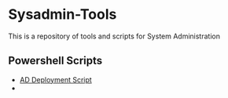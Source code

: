 # Sysadmin-Tools
This is a repository of tools and scripts for System Administration

## Powershell Scripts
* [AD Deployment Script](https://github.com/KhemGeek/Sysadmin-Tools/blob/8271b6e29c406d96e7f375dacd82362049b1c530/Powershell%20Scripts/ADDeployment.ps1)
* 
